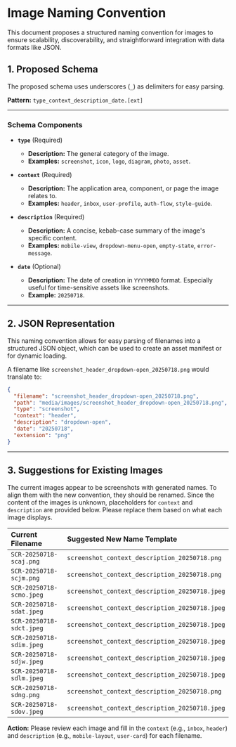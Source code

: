 # Image Naming Convention

This document proposes a structured naming convention for images to ensure scalability, discoverability, and straightforward integration with data formats like JSON.

## 1. Proposed Schema

The proposed schema uses underscores (`_`) as delimiters for easy parsing.

**Pattern:**
`type_context_description_date.[ext]`

---

### Schema Components

*   **`type`** (Required)
    *   **Description:** The general category of the image.
    *   **Examples:** `screenshot`, `icon`, `logo`, `diagram`, `photo`, `asset`.

*   **`context`** (Required)
    *   **Description:** The application area, component, or page the image relates to.
    *   **Examples:** `header`, `inbox`, `user-profile`, `auth-flow`, `style-guide`.

*   **`description`** (Required)
    *   **Description:** A concise, kebab-case summary of the image's specific content.
    *   **Examples:** `mobile-view`, `dropdown-menu-open`, `empty-state`, `error-message`.

*   **`date`** (Optional)
    *   **Description:** The date of creation in `YYYYMMDD` format. Especially useful for time-sensitive assets like screenshots.
    *   **Example:** `20250718`.

---

## 2. JSON Representation

This naming convention allows for easy parsing of filenames into a structured JSON object, which can be used to create an asset manifest or for dynamic loading.

A filename like `screenshot_header_dropdown-open_20250718.png` would translate to:

```json
{
  "filename": "screenshot_header_dropdown-open_20250718.png",
  "path": "media/images/screenshot_header_dropdown-open_20250718.png",
  "type": "screenshot",
  "context": "header",
  "description": "dropdown-open",
  "date": "20250718",
  "extension": "png"
}
```

---

## 3. Suggestions for Existing Images

The current images appear to be screenshots with generated names. To align them with the new convention, they should be renamed. Since the content of the images is unknown, placeholders for `context` and `description` are provided below. Please replace them based on what each image displays.

| Current Filename | Suggested New Name Template |
| :--- | :--- |
| `SCR-20250718-scaj.png` | `screenshot_context_description_20250718.png` |
| `SCR-20250718-scjm.png` | `screenshot_context_description_20250718.png` |
| `SCR-20250718-scmo.jpeg`| `screenshot_context_description_20250718.jpeg`|
| `SCR-20250718-sdat.jpeg`| `screenshot_context_description_20250718.jpeg`|
| `SCR-20250718-sdct.jpeg`| `screenshot_context_description_20250718.jpeg`|
| `SCR-20250718-sdim.jpeg`| `screenshot_context_description_20250718.jpeg`|
| `SCR-20250718-sdjw.jpeg`| `screenshot_context_description_20250718.jpeg`|
| `SCR-20250718-sdlm.jpeg`| `screenshot_context_description_20250718.jpeg`|
| `SCR-20250718-sdng.png` | `screenshot_context_description_20250718.png` |
| `SCR-20250718-sdov.jpeg`| `screenshot_context_description_20250718.jpeg`|

**Action:** Please review each image and fill in the `context` (e.g., `inbox`, `header`) and `description` (e.g., `mobile-layout`, `user-card`) for each filename.
